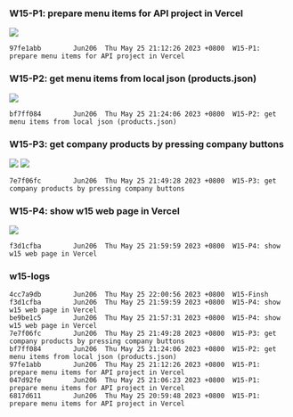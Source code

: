 ### W15-P1: prepare menu items for API project in Vercel

![](https://obsbeppzfkkzhooliozs.supabase.co/storage/v1/object/public/demo-93/md_img/w15/p1.png)

```
97fe1abb        Jun206  Thu May 25 21:12:26 2023 +0800  W15-P1: prepare menu items for API project in Vercel
```

### W15-P2: get menu items from local json (products.json)

![](https://obsbeppzfkkzhooliozs.supabase.co/storage/v1/object/public/demo-93/md_img/w15/p2.PNG?t=2023-05-25T13%3A23%3A25.488Z)

```
bf7ff084        Jun206  Thu May 25 21:24:06 2023 +0800  W15-P2: get menu items from local json (products.json)
```

### W15-P3: get company products by pressing company buttons

![](https://obsbeppzfkkzhooliozs.supabase.co/storage/v1/object/public/demo-93/md_img/w15/p3-1.PNG?t=2023-05-25T13%3A48%3A37.882Z)
![](https://obsbeppzfkkzhooliozs.supabase.co/storage/v1/object/public/demo-93/md_img/w15/p3-2.PNG)

```
7e7f06fc        Jun206  Thu May 25 21:49:28 2023 +0800  W15-P3: get company products by pressing company buttons
```

### W15-P4: show w15 web page in Vercel

![](https://obsbeppzfkkzhooliozs.supabase.co/storage/v1/object/public/demo-93/md_img/w15/p4.PNG?t=2023-05-25T13%3A59%3A12.391Z)

```
f3d1cfba        Jun206  Thu May 25 21:59:59 2023 +0800  W15-P4: show w15 web page in Vercel

```

### w15-logs

```
4cc7a9db        Jun206  Thu May 25 22:00:56 2023 +0800  W15-Finsh
f3d1cfba        Jun206  Thu May 25 21:59:59 2023 +0800  W15-P4: show w15 web page in Vercel
be9be1c5        Jun206  Thu May 25 21:57:31 2023 +0800  W15-P4: show w15 web page in Vercel
7e7f06fc        Jun206  Thu May 25 21:49:28 2023 +0800  W15-P3: get company products by pressing company buttons
bf7ff084        Jun206  Thu May 25 21:24:06 2023 +0800  W15-P2: get menu items from local json (products.json)
97fe1abb        Jun206  Thu May 25 21:12:26 2023 +0800  W15-P1: prepare menu items for API project in Vercel
047d92fe        Jun206  Thu May 25 21:06:23 2023 +0800  W15-P1: prepare menu items for API project in Vercel
6817d611        Jun206  Thu May 25 20:59:48 2023 +0800  W15-P1: prepare menu items for API project in Vercel
```
